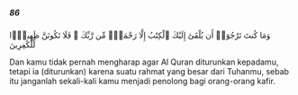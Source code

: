 ##### 86

<span class="ayah">وَمَا كُنتَ تَرْجُوٓا۟ أَن يُلْقَىٰٓ إِلَيْكَ ٱلْكِتَٰبُ إِلَّا رَحْمَةًۭ مِّن رَّبِّكَ ۖ فَلَا تَكُونَنَّ ظَهِيرًۭا لِّلْكَٰفِرِينَ</span>

<span class="ayah_translation">Dan kamu tidak pernah mengharap agar Al Quran diturunkan kepadamu, tetapi ia (diturunkan) karena suatu rahmat yang besar dari Tuhanmu, sebab itu janganlah sekali-kali kamu menjadi penolong bagi orang-orang kafir.</span>
